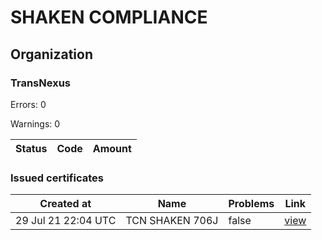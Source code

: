 # SHAKEN COMPLIANCE
## Organization

### TransNexus

Errors: 0

Warnings: 0

| Status | Code | Amount |
|--------|------|--------|

### Issued certificates

| Created at | Name | Problems | Link |
|------------|------|----------|------|
| 29 Jul 21 22:04 UTC | TCN SHAKEN 706J | false | [view](314340da9783d71524f1a0ca949956ebc808a842%2Findex.md) |

